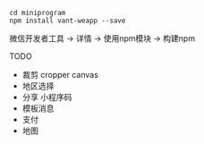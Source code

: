 ```
cd miniprogram
npm install vant-weapp --save
```

微信开发者工具
  -> 详情 -> 使用npm模块
  -> 构建npm

TODO
- 裁剪 cropper canvas
- 地区选择
- 分享 小程序码
- 模板消息
- 支付
- 地图
